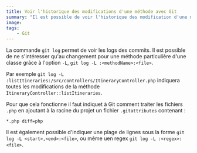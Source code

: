 ```yaml
---
title: Voir l'historique des modifications d'une méthode avec Git
summary: "Il est possible de voir l'historique des modification d'une méthode au sein d'un fichier avec Git avec la command git log"
image:
tags:
    - Git
---
```


La commande `git log` permet de voir les logs des commits. Il est possible de ne s'intéresser qu'au changement pour une méthode particulière 
d'une classe grâce à l'option `-L`, `git log -L :<methodName>:<file>`.

Par exemple `git log -L :listItineraries:/src/controllers/ItineraryController.php` indiquera toutes les modifications de la méthode
`ItineraryController::listItineraries`.

Pour que cela fonctionne il faut indiquet à Git comment traiter les fichiers `.php` en ajoutant à la racine du projet un 
fichier `.gitattributes` contenant :

```
*.php diff=php
```

Il est également possible d'indiquer une plage de lignes sous la forme `git log -L <start>,<end>:<file>`, ou même uen regex `git log -L :<regex>:<file>`.